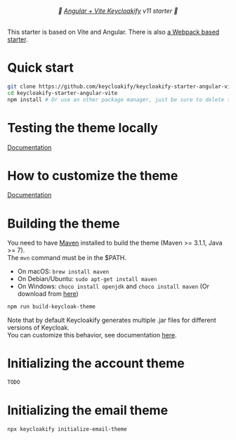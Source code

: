 <p align="center">
    <i>🚀 <a href="https://keycloakify.dev">Angular + Vite Keycloakify</a> v11 starter 🚀</i>
    <br/>
    <br/>
</p>

This starter is based on Vite and Angular. There is also [a Webpack based starter](https://github.com/keycloakify/keycloakify-starter-angular).

# Quick start

```bash
git clone https://github.com/keycloakify/keycloakify-starter-angular-vite
cd keycloakify-starter-angular-vite
npm install # Or use an other package manager, just be sure to delete the package.lock if you use another package manager.
```

# Testing the theme locally

[Documentation](https://docs.keycloakify.dev/testing-your-theme)

# How to customize the theme

[Documentation](https://docs.keycloakify.dev/customization-strategies)

# Building the theme

You need to have [Maven](https://maven.apache.org/) installed to build the theme (Maven >= 3.1.1, Java >= 7).  
The `mvn` command must be in the $PATH.  

-   On macOS: `brew install maven`
-   On Debian/Ubuntu: `sudo apt-get install maven`
-   On Windows: `choco install openjdk` and `choco install maven` (Or download from [here](https://maven.apache.org/download.cgi))

```bash
npm run build-keycloak-theme
```

Note that by default Keycloakify generates multiple .jar files for different versions of Keycloak.  
You can customize this behavior, see documentation [here](https://docs.keycloakify.dev/targeting-specific-keycloak-versions).

# Initializing the account theme

```bash
TODO
```

# Initializing the email theme

```bash
npx keycloakify initialize-email-theme
```
